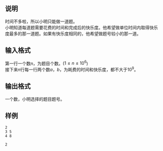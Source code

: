 <h2>说明</h2>

时间不多啦，所以小明只能做一道题。<br />
小明知道每道题需要花费的时间和完成后的快乐度。他希望做单位时间内取得快乐度最多的那一道题。如果有快乐度相同的，他希望做题号较小的那一道。
<h2>输入格式</h2>

第一行一个数$n$，为题目个数。($1≤n≤10^6$)<br>接下来$n$行每一行两个数$a$，$b$，为耗费的时间和快乐度，都不大于$10^9$。

<h2>输出格式</h2>

一个数，小明选择的题目题号。

<h2>样例</h2>
<pre><code class="language-input1">2
3 5
4 8</code></pre><pre><code class="language-output1">2</code></pre>
